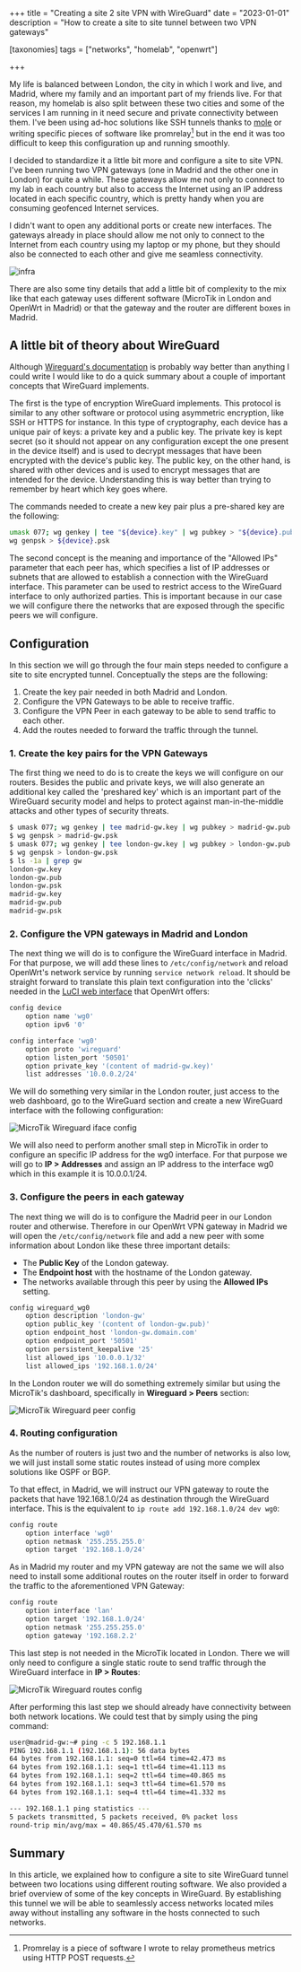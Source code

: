 +++
title = "Creating a site 2 site VPN with WireGuard"
date = "2023-01-01"
description = "How to create a site to site tunnel between two VPN gateways"

[taxonomies]
tags = ["networks", "homelab", "openwrt"]

+++

My life is balanced between London, the city in which I work and live, and Madrid, where my family and an important part of my friends live. For that reason, my homelab is also split between these two cities and some of the services I am running in it need secure and private connectivity between them. I've been using ad-hoc solutions like SSH tunnels thanks to [mole](https://github.com/davrodpin/mole) or writing specific pieces of software like promrelay[^1] but in the end it was too difficult to keep this configuration up and running smoothly.

I decided to standardize it a little bit more and configure a site to site VPN. I've been running two VPN gateways (one in Madrid and the other one in London) for quite a while. These gateways allow me not only to connect to my lab in each country but also to access the Internet using an IP address located in each specific country, which is pretty handy when you are consuming geofenced Internet services.

I didn't want to open any additional ports or create new interfaces. The gateways already in place should allow me not only to connect to the Internet from each country using my laptop or my phone, but they should also be connected to each other and give me seamless connectivity.

![infra](/images/site-to-site-wireguard/infra.jpeg)

There are also some tiny details that add a little bit of complexity to the mix like that each gateway uses different software (MicroTik in London and OpenWrt in Madrid) or that the gateway and the router are different boxes in Madrid.

## A little bit of theory about WireGuard 

Although [Wireguard's documentation](https://www.wireguard.com/#conceptual-overview) is probably way better than anything I could write I would like to do a quick summary about a couple of important concepts that WireGuard implements. 

The first is the type of encryption WireGuard implements. This protocol is similar to any other software or protocol using asymmetric encryption, like SSH or HTTPS for instance. In this type of cryptography, each device has a unique pair of keys: a private key and a public key. The private key is kept secret (so it should not appear on any configuration except the one present in the device itself) and is used to decrypt messages that have been encrypted with the device's public key. The public key, on the other hand, is shared with other devices and is used to encrypt messages that are intended for the device. Understanding this is way better than trying to remember by heart which key goes where.

The commands needed to create a new key pair plus a pre-shared key are the following:

```bash
umask 077; wg genkey | tee "${device}.key" | wg pubkey > "${device}.pub"
wg genpsk > ${device}.psk
```

The second concept is the meaning and importance of the "Allowed IPs" parameter that each peer has, which specifies a list of IP addresses or subnets that are allowed to establish a connection with the WireGuard interface. This parameter can be used to restrict access to the WireGuard interface to only authorized parties. This is important because in our case we will configure there the networks that are exposed through the specific peers we will configure.

## Configuration

In this section we will go through the four main steps needed to configure a site to site encrypted tunnel. Conceptually the steps are the following:

1. Create the key pair needed in both Madrid and London.
2. Configure the VPN Gateways to be able to receive traffic.
3. Configure the VPN Peer in each gateway to be able to send traffic to each other.
4. Add the routes needed to forward the traffic through the tunnel.

### 1. Create the key pairs for the VPN Gateways

The first thing we need to do is to create the keys we will configure on our routers. Besides the public and private keys, we will also generate an additional key called the 'preshared key' which is an important part of the WireGuard security model and helps to protect against man-in-the-middle attacks and other types of security threats.

```bash
$ umask 077; wg genkey | tee madrid-gw.key | wg pubkey > madrid-gw.pub
$ wg genpsk > madrid-gw.psk
$ umask 077; wg genkey | tee london-gw.key | wg pubkey > london-gw.pub
$ wg genpsk > london-gw.psk
$ ls -1a | grep gw
london-gw.key
london-gw.pub
london-gw.psk
madrid-gw.key
madrid-gw.pub
madrid-gw.psk
```

### 2. Configure the VPN gateways in Madrid and London

The next thing we will do is to configure the WireGuard interface in Madrid. For that purpose, we will add these lines to `/etc/config/network` and reload OpenWrt's network service by running `service network reload`. It should be straight forward to translate this plain text configuration into the 'clicks' needed in the [LuCI web interface](https://openwrt.org/docs/guide-user/luci/start) that OpenWrt offers:

```bash
config device
	option name 'wg0'
	option ipv6 '0'

config interface 'wg0'
	option proto 'wireguard'
	option listen_port '50501'
	option private_key '(content of madrid-gw.key)'
	list addresses '10.0.0.2/24'
```

We will do something very similar in the London router, just access to the web dashboard, go to the WireGuard section and create a new WireGuard interface with the following configuration:

![MicroTik Wireguard iface config](/images/site-to-site-wireguard/microtik-1.jpg)

We will also need to perform another small step in MicroTik in order to configure an specific IP address for the wg0 interface. For that purpose we will go to **IP > Addresses** and assign an IP address to the interface wg0 which in this example it is 10.0.0.1/24.

### 3. Configure the peers in each gateway

The next thing we will do is to configure the Madrid peer in our London router and otherwise. Therefore in our OpenWrt VPN gateway in Madrid we will open the `/etc/config/network` file and add a new peer with some information about London like these three important details:

   - The **Public Key** of the London gateway.
   - The **Endpoint host** with the hostname of the London gateway.
   - The networks available through this peer by using the **Allowed IPs** setting.

```bash
config wireguard_wg0
	option description 'london-gw'
	option public_key '(content of london-gw.pub)'
	option endpoint_host 'london-gw.domain.com'
	option endpoint_port '50501'
	option persistent_keepalive '25'
	list allowed_ips '10.0.0.1/32'
	list allowed_ips '192.168.1.0/24'
```

In the London router we will do something extremely similar but using the MicroTik's dashboard, specifically in **Wireguard > Peers** section:

![MicroTik Wireguard peer config](/images/site-to-site-wireguard/microtik-2.jpeg)

### 4. Routing configuration

As the number of routers is just two and the number of networks is also low, we will just install some static routes instead of using more complex solutions like OSPF or BGP.

To that effect, in Madrid, we will instruct our VPN gateway to route the packets that have 192.168.1.0/24 as destination through the WireGuard interface. This is the equivalent to `ip route add 192.168.1.0/24 dev wg0`:

```bash
config route
	option interface 'wg0'
	option netmask '255.255.255.0'
	option target '192.168.1.0/24'
```

As in Madrid my router and my VPN gateway are not the same we will also need to install some additional routes on the router itself in order to forward the traffic to the aforementioned VPN Gateway:

```bash
config route
	option interface 'lan'
	option target '192.168.1.0/24'
	option netmask '255.255.255.0'
	option gateway '192.168.2.2'
```

This last step is not needed in the MicroTik located in London. There we will only need to configure a single static route to send traffic through the WireGuard interface in **IP > Routes**:

![MicroTik Wireguard routes config](/images/site-to-site-wireguard/microtik-3.jpeg)

After performing this last step we should already have connectivity between both network locations. We could test that by simply using the ping command:

```bash
user@madrid-gw:~# ping -c 5 192.168.1.1
PING 192.168.1.1 (192.168.1.1): 56 data bytes
64 bytes from 192.168.1.1: seq=0 ttl=64 time=42.473 ms
64 bytes from 192.168.1.1: seq=1 ttl=64 time=41.113 ms
64 bytes from 192.168.1.1: seq=2 ttl=64 time=40.865 ms
64 bytes from 192.168.1.1: seq=3 ttl=64 time=61.570 ms
64 bytes from 192.168.1.1: seq=4 ttl=64 time=41.332 ms

--- 192.168.1.1 ping statistics ---
5 packets transmitted, 5 packets received, 0% packet loss
round-trip min/avg/max = 40.865/45.470/61.570 ms
```

## Summary

In this article, we explained how to configure a site to site WireGuard tunnel between two locations using different routing software. We also provided a brief overview of some of the key concepts in WireGuard. By establishing this tunnel we will be able to seamlessly access networks located miles away without installing any software in the hosts connected to such networks.

[^1]: Promrelay is a piece of software I wrote to relay prometheus metrics using HTTP POST requests.